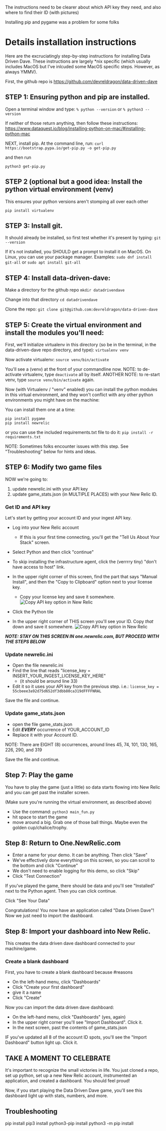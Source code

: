 The instructions need to be clearer about which API key they need, and also where to find their ID (with pictures)

Installing pip and pygame was a problem for some folks

# Details installation instructions
Here are the excruciatingly step-by-step instructions for installing Data Driven Dave. These instructions are largely \*nix specific (which usually includes MacOS but I've inlcuded some MacOS specific steps. However, as always YMMV).

First, the github repo is https://github.com/devreldragon/data-driven-dave

## STEP 1: Ensuring python and pip are installed. 
Open a terminal window and type:
`% python --version`
or
`% python3 --version`

If neither of those return anything, then follow these instructions:
https://www.dataquest.io/blog/installing-python-on-mac/#installing-python-mac

NEXT, install pip. At the command line, run:
`curl https://bootstrap.pypa.io/get-pip.py -o get-pip.py`

and then run

`python3 get-pip.py`

## STEP 2 (optional but a good idea: Install the python virtual environment (venv)
This ensures your python versions aren't stomping all over each other

`pip install virtualenv`

## STEP 3: Install git. 

It should already be installed, so first test whether it's present by typing:
`git --version`

If it's not installed, you SHOULD get a prompt to install it on MacOS. On Linux, you can use your package manager. Examples:
`sudo dnf install git-all`
or 
`sudo apt install git-all`

## STEP 4: Install data-driven-dave:
Make a directory for the github repo
`mkdir datadrivendave`

Change into that directory
`cd datadrivendave`

Clone the repo:
`git clone git@github.com:devreldragon/data-driven-dave`


## STEP 5: Create the virtual environment and install the modules you'll need:
First, we'll initialize virtualenv in this directory (so be in the terminal, in the data-driven-dave repo directory, and type):
`virtualenv venv`

Now activate virtualenv:
`source venv/bin/activate`

You'll see a (venv) at the front of your commandline now.
NOTE: to de-activate virtualenv, type `deactivate` all by itself.
ANOTHER NOTE: to re-start venv, type `source venv/bin/activate` again.

Now (with Virtualenv / "venv" enabled) you can install the python modules in this virtual environment, and they won't conflict with any other python environments you might have on the machine:

You can install them one at a time:
```
pip install pygame
pip install newrelic
```

or you can use the included requirements.txt file to do it:
`pip install -r requirements.txt`

NOTE: Sometimes folks encounter issues with this step. See "Troubleshooting" below for hints and ideas. 

## STEP 6: Modify two game files
NOW we're going to:
  1) update newrelic.ini with your API key
  2) update game_stats.json (in MULTIPLE PLACES) with your New Relic ID.

### Get ID and API key
Let's start by getting your account ID and your ingest API key. 
 - Log into your New Relic account
   - If this is your first time connecting, you'll get the "Tell Us About Your Stack" screen. 
 - Select Python and then click "continue"
 - To skip installing the infrastructure agent, click the (verrrry tiny) "don't have access to host" link.
 - In the upper right corner of this screen, find the part that says "Manual Install", and then the "Copy to Clipboard" option next to your license key.
 	- Copy your license key and save it somewhere.
![Copy API key option in New Relic](API_Key.png) 	

 - Click the Python tile
 - In the upper right corner of THIS screen you'll see your ID. Copy *that* down and save it somewhere.
![Copy API key option in New Relic](Account_ID.png)

***NOTE: STAY ON THIS SCREEN IN one.newrelic.com, BUT PROCEED WITH THE STEPS BELOW***

### Update newrelic.ini
 - Open the file newrelic.ini
 - Find the line that reads "license_key = INSERT_YOUR_INGEST_LICENSE_KEY_HERE"
   - (it should be around line 33)
 - Edit it so it uses your API key from the previous step. i.e.: 
 `license_key = 55cbeee3a92d75d652df3dbb80ca319dFFFFNRAL`
 
 Save the file and continue.

### Update game_stats.json
 - open the file game_stats.json
 - Edit ***EVERY*** occurrence of YOUR_ACCOUNT_ID
 - Replace it with your Account ID.
 
 NOTE: There are EIGHT (8) occurrences, around lines 45, 74, 101, 130, 165, 226, 290, and 319

Save the file and continue.

## Step 7: Play the game
You have to play the game (just a little) so data starts flowing into New Relic and you can get past the installer screen. 

(Make sure you're running the virtual environment, as described above)
 - Use the command: `python3 main_fun.py`
 - hit space to start the game
 - move around a big. Grab one of those ball things. Maybe even the golden cup/chalice/trophy. 
 
## Step 8: Return to One.NewRelic.com
 - Enter a name for your demo. It can be anything. Then click "Save"
 - We've effectively done everything on this screen, so you can scroll to the bottom and click "Continue"
 - We don't need to enable logging for this demo, so click "Skip"
 - Click "Test Connection"

If you've played the game, there should be data and you'll see "Installed" next to the Python agent. Then you can click continue. 

Click "See Your Data"

Congratulations! You now have an application called "Data Driven Dave"! Now we just need to import the dashboard. 

## Step 8: Import your dashboard into New Relic. 
This creates the data driven dave dashboard connected to your machine/game. 

### Create a blank dashboard
First, you have to create a blank dashboard because #reasons
 - On the left-hand menu, click "Dashboards"
 - Click "Create your first dashboard"
 - give it a name
 - Click "Create"

Now you can import the data driven dave dashboard:
 - On the left-hand menu, click "Dashboards" (yes, again)
 - In the upper right corner you'll see "Import Dashboard". Click it.
 - In the next screen, past the contents of game_stats.json

 IF you've updated all 8 of the account ID spots, you'll see the "Import Dashboard" button light up. Click it.


## TAKE A MOMENT TO CELEBRATE
It's important to recognize the small victories in life. You just cloned a repo, set up python, set up a new New Relic account, instrumented an application, and created a dashboard. You should feel proud!

Now, if you start playing the Data Driven Dave game, you'll see this dashboard light up with stats, numbers, and more. 









## Troubleshooting

pip install
pip3 install
python3-pip install
python3 -m pip install
